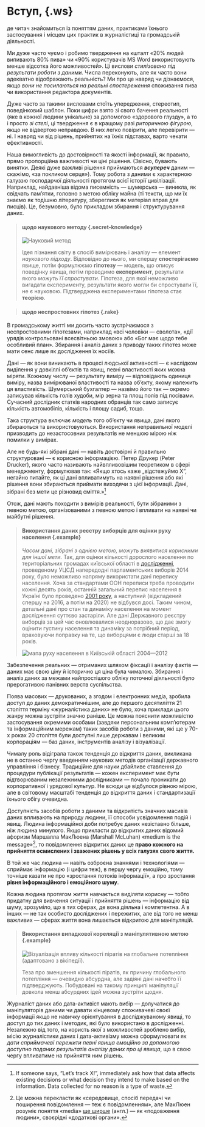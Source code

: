 
# Вступ, {.ws}
де читач знайомиться із поняттям даних, практиками їхнього застосування
і місцем цих практик в журналістиці та громадській діяльності.

Ми дуже часто чуємо і робимо твердження на кшталт
«20% людей випивають 80% пива» чи
«90% користувачів MS Word використовують менше відсотка його можливостей».
Ці вислови *стилізовано під результати роботи з даними.*
Числа переконують, але як часто вони адекватно відображають реальність?
Ми про це навряд чи дізнаємося, якщо *вони не посилаються на реальні спостереження*
споживання пива чи використання редактора документів.

Дуже часто за такими висловами стоїть упередження, стереотип, поведінковий шаблон.
Поки цифри взято зі свого бачення реальності (яке в кожної людини унікальне)
за допомогою «здорового глузду», а то і просто *зі стелі*,
ці твердження є в кращому разі *риторичною фігурою*,
якщо не відвертою неправдою.
В них легко повірити, але перевірити — ні.
І навряд чи від рішень, прийнятих на їхніх підставах, варто чекати ефективності.

Наша вимогливість до достовірності та якості інформації,
як правило, прямо пропорційна важливості чи ціні рішення.
(Звісно, бувають винятки.
Деякі дуже важливі рішення приймаються ***всупереч*** даним —
скажімо, «за покликом серця»).
Тому робота з даними є характерною галуззю господарчої діяльності протягом всієї історії цивілізації.
Наприклад, найдавніша відома писемність — шумерська — виникла,
як свідчать пам’ятки, головно з метою обліку майна
(ті тексти, що ми їх знаємо як тодішню літературу, збереглися як матеріал вправ для писців).
Це, безумовно, було прикладом збирання і структурування даних.

> #### щодо наукового методу {.secret-knowledge}
> ![Науковий метод](figures/sci-method.png)
>
>Ідея пізнання світу в спосіб вимірювань і аналізу — елемент *наукового
підходу*. Відповідно до нього, ми спершу **спостерігаємо** явище, потім
формулюємо **гіпотезу** — модель, що описує поведінку явища, потім
проводимо **експеримент**, результати якого *можуть її спростувати*.
Гіпотеза, для якої неможливо вигадати експерименту, результати якого
могли би спростувати її, не є науковою. Підтверджена експериментами
гіпотеза стає **теорією**.

> #### щодо неспростовних гіпотез {.rake}
В громадському житті ми досить часто зустрічаємося з неспростовними
гіпотезами, наприклад «всі чоловіки — сволота», «дії урядів
контрольовані всесвітньою змовою» або «Бог має щодо тебе особливий
план». Збирання і аналіз даних з приводу таких гіпотез може мати сенс
лише як дослідження їх носіїв.

Дані — як вони виникають в процесі людської активності —
є наслідком виділення у довкіллі об’єктів та явищ,
певні властивості яких можна міряти.
Кожному числу — результату виміру —
відповідають одиниця виміру,
назва вимірюваної властивості
та назва об’єкту, якому належить ця властивість.
Шумерський бухгалтер — назвімо його так —
окремо записував кількість голів худоби, мір зерна та площ полів під посівами.
Сучасний дослідник статків народних обранців
так само записує кількість автомобілів, кількість і площу садиб, тощо.

Така структура включає *модель* того об’єкту чи явища,
дані якого збираються та використовуються.
Використання неправильної моделі
призводить до незастосовних результатів
не меншою мірою ніж помилки у вимірах.

Але не будь-які зібрані дані —
навіть достовірні й правильно структуровані —
є корисною інформацією.
Петер Друкер (Peter Drucker),
якого часто називають найвпливовішим теоретиком в сфері менеджменту,
формулював так:
«Якщо хтось каже „відстежуймо X“,
негайно питайте, як ці дані впливатимуть на наявні рішення
або які рішення вони збираються приймати виходячи з цієї інформації.
Дані, зібрані без мети це різновид сміття.»[^Druker1]

[^Druker1]: If someone says, “Let’s track X!”, immediately ask how that data
    affects existing decisions or what decision they intend to make
    based on the information. Data collected for no reason is a type of
    waste.

Отож, дані мають походити з вимірів реальності,
бути зібраними з певною метою,
організованими з певною метою
і впливати на наявні чи майбутні рішення.

> #### Використання даних реєстру виборців для оцінки руху населення {.example}
> *Часом дані, зібрані з однією метою, можуть виявитися корисними для іншої мети.*
> Так, для оцінки кількості дорослого населення
> по територіальних громадах київської області
> в [дослідженні](http://socialdata.org.ua/ocinka-kilkosti-doroslogo-naselenn/),
> проведеному УЦСД напередодні парламентських виборів 2014 року,
> було неможливо напряму використати дані перепису населення.
> Хоча за стандартами ООН переписи треба проводити кожні десять років,
> останній загальний перепис населення в Україні
> було проведено [2001 року](http://2001.ukrcensus.gov.ua/),
> а наступний (відкладений спершу на 2016, а потім на 2020) не відбувся досі.
> Таким чином, детальні дані про стан та динаміку населення
> на момент дослідження суттєво застаріли.
> Але дані Державного реєстру виборців за цей час оновлювалися неодноразово,
> що дає змогу оцінити густину населення та динаміку за потрібний період,
> враховуючи поправку на те, що виборцями є люди старші за 18 років.
>
> ![мапа руху населення в Київській області 2004—2012](http://socialdata.org.ua/wp-content/uploads/2016/04/Kyiv_Oblast_Pop_Dyn_2004-2012_Ukr.jpg)

Забезпечення реальних —
отриманих шляхом фіксації і аналізу фактів —
даних має свою ціну й історично ця ціна була чималою.
Збирання і аналіз даних за межами найпростішого обліку поточної діяльності
було прерогативою панівних верств суспільства.

Поява масових — друкованих, а згодом і електронних медіа,
зробила доступ до даних демократичнішим,
але до першого десятиліття 21 століття
терміну «журналістика даних» не було,
хоча приклади цього жанру можна зустріти значно раніше.
Це можна пояснити можливістю застосування окремими особами
(завдяки персональним комп’ютерам та інформаційним мережам)
таких засобів роботи з даними,
які ще у 70-х роках 20 століття були доступні лише державам і великим корпораціям —
баз даних, інструментів аналізу і візуалізації.

Чималу роль відіграла також тенденція до відкриття даних,
викликана не в останню чергу
введенням наукових методів організації державного управління і бізнесу.
Традиційне для науки дбайливе ставлення до процедури публікації результатів —
кожен експеримент має бути відтворюваним незалежними дослідниками —
почало проникати до корпоративної і урядової культур.
Не всюди це відбулося рівною мірою,
але в світовому масштабі
тенденція до відкриття даних і стандартизації їхнього обігу очевидна.

Доступність засобів роботи з даними
та відкритість значних масивів даних
впливають на природу людини,
її способи усвідомлення подій і явищ.
Людина інформаційної доби потребує даних незіставно більше, ніж людина минулого.
Якщо прикласти до відкритих даних відомий афоризм Маршалла МакЛюена (Marshall McLuhan)
«medium is the message»[^mcluhan1],
то повідомлення відкритих даних це
**право кожного на прийняття осмислених і зважених рішень
у всіх галузях свого життя.**

[^mcluhan1]: Це можна перекласти як
«середовище, спосіб передачі чи поширення повідомлення — теж є повідомленням»,
але МакЛюен розуміє поняття «media» [ще ширше](http://web.mit.edu/allanmc/www/mcluhan.mediummessage.pdf)
(англ.) — як «подовження людини», своєрідні «додаткові органи».

В той же час
людина — навіть озброєна знаннями і технологіями —
сприймає інформацію (і цифри теж),
в першу чергу емоційно,
тому точніше казати не про «зростання потоків інформації»,
а про зростання **рівня інформаційного і емоційного шуму**.

Кожна людина протягом життя навчається виділяти корисну — тобто придатну
для вивчення ситуації і прийняття рішень — інформацію від шуму,
зрозуміло, що в тих сферах, де вона діяльна і компетентна.
А в інших — не так особисто досліджених і пережитих, але від того не менш важливих —
сферах життя вона лишається відкритою для маніпуляцій.

> #### Використання випадкової кореляції з маніпулятивною метою {.example}
> ![*Візуалізація впливу кількості піратів на глобальне потепління (адаптовано з вікіпедії).*](figures/pirates-warming.png)
>
> Теза про зменшення кількості піратів,
> як причину глобального потепління — очевидно абсурдна,
> але задіяні дані начебто її підтверджують.
> Побудовані на такому принципі маніпуляції
> довкола менш абсурдних ідей можна зустріти щодня.

Журналіст даних або дата-активіст мають вибір —
долучатися до маніпуляторів даними
чи давати кінцевому споживачеві своєї інформації
якщо не навичку орієнтування в досліджуваному явищі,
то доступ до тих даних і методик,
які було використано в дослідженні.
Незалежно від того,
на користь якої з можливостей зроблено вибір,
місію журналістики даних і дата-активізму можна сформулювати як
*дати сприймачеві пережити певні явища емоційно
за допомогою доступно поданих результатів аналізу даних про ці явища*,
що в свою чергу впливатиме на прийняття ним рішень.


